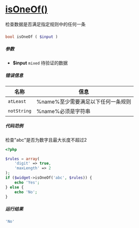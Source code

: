 [isOneOf()](http://twinh.github.com/widget/api/isOneOf)
=======================================================

检查数据是否满足指定规则中的任何一条

### 
```php
bool isOneOf ( $input )
```

##### 参数
* **$input** `mixed` 待验证的数据


##### 错误信息
| **名称**              | **信息**                                                       | 
|-----------------------|----------------------------------------------------------------|
| `atLeast`             | %name%至少需要满足以下任何一条规则                             |
| `notString`           | %name%必须是字符串                                             |


##### 代码范例
检查"abc"是否为数字且最大长度不超过2
```php
<?php

$rules = array(
    'digit' => true,
    'maxLength' => 2
);
if ($widget->isOneOf('abc', $rules)) {
    echo 'Yes';
} else {
    echo 'No';
}
```
##### 运行结果
```php
'No'
```

